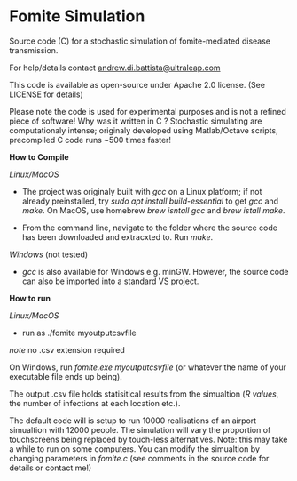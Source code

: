 # Fomite Simulation

Source code (C) for a stochastic simulation of fomite-mediated disease transmission.

For help/details contact andrew.di.battista@ultraleap.com

This code is available as open-source under Apache 2.0 license. (See LICENSE for details)

Please note the code is used for experimental purposes and is not a refined piece of software! Why was it written in C ? Stochastic simulating are computationaly intense; originaly developed using Matlab/Octave scripts, precompiled C code runs ~500 times faster! 



**How to Compile**

_Linux/MacOS_

- The project was originaly built with _gcc_ on a Linux platform; if not already preinstalled, try _sudo apt install build-essential_ to get _gcc_ and _make_. On MacOS, use homebrew _brew isntall gcc_ and _brew istall make_.

- From the command line, navigate to the folder where the source code has been downloaded and extracxted to. Run _make_.

_Windows_ (not tested)

- _gcc_ is also available for Windows e.g. minGW. However, the source code can also be imported into a standard VS project.



**How to run**

_Linux/MacOS_

- run as ./fomite myoutputcsvfile      

_note_ no .csv extension required

On Windows, run _fomite.exe myoutputcsvfile_ (or whatever the name of your executable file ends up being).

The output .csv file holds statisitical results from the simualtion (_R values_, the number of infections at each location etc.).



The default code will is setup to run 10000 realisations of an airport simualtion with 12000 people. The simulation will vary the proportion of touchscreens being replaced by touch-less alternatives.
Note: this may take a while to run on some computers. You can modify the simualtion by changing parameters in _fomite.c_ (see comments in the source code for details or contact me!)